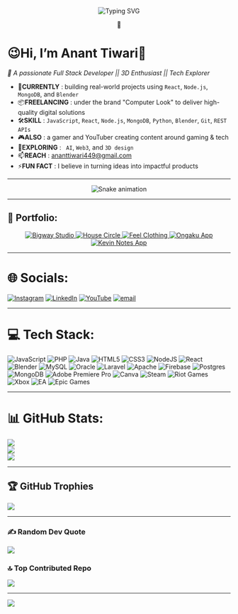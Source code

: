 
<p align="center">
  <img src="https://readme-typing-svg.demolab.com?font=Fira+Code&weight=500&pause=1000&color=BB00FF&center=true&vCenter=true&width=500&lines=HI+I'M+ANANT+TIWARI;A+FULL+STACK+DEV+%7C+3D+ENTHUSIAST+%7C+EXPLORER;WELCOME+TO+MY+ALTERNATIVE+REALITY" alt="Typing SVG" />
</p>
<p align="center">💜</p>

# 😉Hi, I’m Anant Tiwari🚀
 *🎯 A passionate Full Stack Developer || 3D Enthusiast || Tech Explorer*


- 💼**CURRENTLY**  :  building real-world projects using `React`, `Node.js`, `MongoDB`, and `Blender`  
- 📦**FREELANCING**  :  under the brand "Computer Look" to deliver high-quality digital solutions  
- 🛠️**SKILL**  :  `JavaScript`, `React`, `Node.js`, `MongoDB`, `Python`, `Blender`, `Git`, `REST APIs`  
- 🎮**ALSO**  :  a gamer and YouTuber creating content around gaming & tech
- 🌱**EXPLORING**  :  ` AI`, `Web3`, and `3D design`  
- 📫**REACH**  :  [ananttiwari449@gmail.com](mailto:ananttiwari449@gmail.com)
- ⚡**FUN FACT**  :  I believe in turning ideas into impactful products

---

<div align="center">
  <img src="https://profile-readme-generator.com/assets/snake.svg" alt="Snake animation" />
</div>

---



## 📁 Portfolio:

<p align="center">
  <a href="https://bigwaystudio.com/" target="_blank">
    <img src="https://img.shields.io/badge/Bigway%20Studio-%230d1117?style=for-the-badge&logo=Google%20Chrome&logoColor=purple" alt="Bigway Studio" />
  </a>
  <a href="https://housecircle.in/" target="_blank">
    <img src="https://img.shields.io/badge/House%20Circle-%230d1117?style=for-the-badge&logo=HomeAdvisor&logoColor=purple" alt="House Circle" />
  </a>
  <a href="https://feelclothing.in/" target="_blank">
    <img src="https://img.shields.io/badge/Feel%20Clothing-%230d1117?style=for-the-badge&logo=Shopify&logoColor=purple" alt="Feel Clothing" />
  </a>
  <a href="https://play.google.com/store/apps/details?id=com.ongaku" target="_blank">
    <img src="https://img.shields.io/badge/Ongaku%20App-%230d1117?style=for-the-badge&logo=Google%20Play&logoColor=purple" alt="Ongaku App" />
  </a>
  <a href="https://play.google.com/store/apps/details?id=co.kevin.zpkth" target="_blank">
    <img src="https://img.shields.io/badge/Kevin%20Notes%20App-%230d1117?style=for-the-badge&logo=Google%20Play&logoColor=purple" alt="Kevin Notes App" />
  </a>
</p>


---

# 🌐 Socials:
[![Instagram](https://img.shields.io/badge/Instagram-%23E4405F.svg?logo=Instagram&logoColor=white)](https://instagram.com/maybeananttt) [![LinkedIn](https://img.shields.io/badge/LinkedIn-%230077B5.svg?logo=linkedin&logoColor=white)](https://linkedin.com/in/anant-tiwari-dev) [![YouTube](https://img.shields.io/badge/YouTube-%23FF0000.svg?logo=YouTube&logoColor=white)](https://youtube.com/@SpiritAmannn ) [![email](https://img.shields.io/badge/Email-D14836?logo=gmail&logoColor=white)](mailto:ananttiwari449@gmail.com) 

---

# 💻 Tech Stack:
![JavaScript](https://img.shields.io/badge/javascript-%23323330.svg?style=for-the-badge&logo=javascript&logoColor=%23F7DF1E) ![PHP](https://img.shields.io/badge/php-%23777BB4.svg?style=for-the-badge&logo=php&logoColor=white) ![Java](https://img.shields.io/badge/java-%23ED8B00.svg?style=for-the-badge&logo=openjdk&logoColor=white) ![HTML5](https://img.shields.io/badge/html5-%23E34F26.svg?style=for-the-badge&logo=html5&logoColor=white) ![CSS3](https://img.shields.io/badge/css3-%231572B6.svg?style=for-the-badge&logo=css3&logoColor=white) ![NodeJS](https://img.shields.io/badge/node.js-6DA55F?style=for-the-badge&logo=node.js&logoColor=white) ![React](https://img.shields.io/badge/react-%2320232a.svg?style=for-the-badge&logo=react&logoColor=%2361DAFB) ![Blender](https://img.shields.io/badge/blender-%23F5792A.svg?style=for-the-badge&logo=blender&logoColor=white) ![MySQL](https://img.shields.io/badge/mysql-4479A1.svg?style=for-the-badge&logo=mysql&logoColor=white) ![Oracle](https://img.shields.io/badge/Oracle-F80000?style=for-the-badge&logo=oracle&logoColor=white) ![Laravel](https://img.shields.io/badge/laravel-%23FF2D20.svg?style=for-the-badge&logo=laravel&logoColor=white) ![Apache](https://img.shields.io/badge/apache-%23D42029.svg?style=for-the-badge&logo=apache&logoColor=white) ![Firebase](https://img.shields.io/badge/firebase-a08021?style=for-the-badge&logo=firebase&logoColor=ffcd34) ![Postgres](https://img.shields.io/badge/postgres-%23316192.svg?style=for-the-badge&logo=postgresql&logoColor=white) ![MongoDB](https://img.shields.io/badge/MongoDB-%234ea94b.svg?style=for-the-badge&logo=mongodb&logoColor=white) ![Adobe Premiere Pro](https://img.shields.io/badge/Adobe%20Premiere%20Pro-9999FF.svg?style=for-the-badge&logo=Adobe%20Premiere%20Pro&logoColor=white) ![Canva](https://img.shields.io/badge/Canva-%2300C4CC.svg?style=for-the-badge&logo=Canva&logoColor=white) ![Steam](https://img.shields.io/badge/steam-%23000000.svg?style=for-the-badge&logo=steam&logoColor=white) ![Riot Games](https://img.shields.io/badge/riotgames-D32936.svg?style=for-the-badge&logo=riotgames&logoColor=white) ![Xbox](https://img.shields.io/badge/xbox-%23107C10.svg?style=for-the-badge&logo=xbox&logoColor=white) ![EA](https://img.shields.io/badge/ea-%23000000.svg?style=for-the-badge&logo=ea&logoColor=white) ![Epic Games](https://img.shields.io/badge/epicgames-%23313131.svg?style=for-the-badge&logo=epicgames&logoColor=white)

---

# 📊 GitHub Stats:
![](https://github-readme-stats.vercel.app/api?username=spiritaman&theme=midnight-purple&hide_border=false&include_all_commits=true&count_private=false)<br/>
![](https://nirzak-streak-stats.vercel.app/?user=spiritaman&theme=midnight-purple&hide_border=false)<br/>
![](https://github-readme-stats.vercel.app/api/top-langs/?username=spiritaman&theme=midnight-purple&hide_border=false&include_all_commits=true&count_private=false&layout=compact)

---

## 🏆 GitHub Trophies
![](https://github-profile-trophy.vercel.app/?username=spiritaman&theme=radical&no-frame=false&no-bg=true&margin-w=4)

---

### ✍️ Random Dev Quote
![](https://quotes-github-readme.vercel.app/api?type=horizontal&theme=radical)


### 🔝 Top Contributed Repo
![](https://github-contributor-stats.vercel.app/api?username=spiritaman&limit=5&theme=dark&combine_all_yearly_contributions=true)

---
[![](https://visitcount.itsvg.in/api?id=spiritaman&icon=0&color=0)](https://visitcount.itsvg.in)

<!-- Proudly created with GPRM ( https://gprm.itsvg.in ) -->
